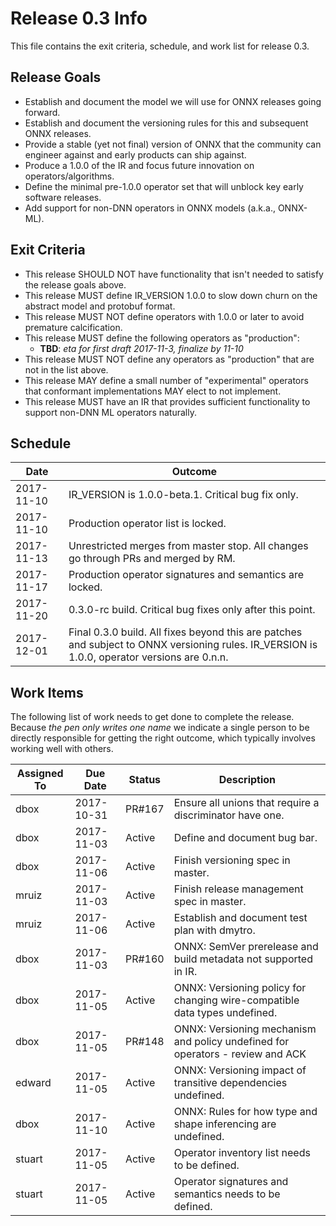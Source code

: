 # Release 0.3 Info

This file contains the exit criteria, schedule, and work list for release 0.3.

## Release Goals

* Establish and document the model we will use for ONNX releases going forward.
* Establish and document the versioning rules for this and subsequent ONNX releases.
* Provide a stable (yet not final) version of ONNX that the community can engineer against and early products can ship against.
* Produce a 1.0.0 of the IR and focus future innovation on operators/algorithms.
* Define the minimal pre-1.0.0 operator set that will unblock key early software releases.  
* Add support for non-DNN operators in ONNX models (a.k.a., ONNX-ML).

## Exit Criteria

* This release SHOULD NOT have functionality that isn't needed to satisfy the release goals above.
* This release MUST define IR_VERSION 1.0.0 to slow down churn on the abstract model and protobuf format.
* This release MUST NOT define operators with 1.0.0 or later to avoid premature calcification. 
* This release MUST define the following operators as "production":
    * **TBD**: *eta for first draft 2017-11-3, finalize by 11-10*
* This release MUST NOT define any operators as "production" that are not in the list above.
* This release MAY define a small number of "experimental" operators that conformant implementations MAY elect to not implement. 
* This release MUST have an IR that provides sufficient functionality to support non-DNN ML operators naturally. 

## Schedule

| Date | Outcome |
| --- | --- |
| 2017-11-10 | IR_VERSION is 1.0.0-beta.1. Critical bug fix only. | 
| 2017-11-10 | Production operator list is locked. | 
| 2017-11-13 | Unrestricted merges from master stop. All changes go through PRs and merged by RM. | 
| 2017-11-17 | Production operator signatures and semantics are locked. | 
| 2017-11-20 | 0.3.0-rc build. Critical bug fixes only after this point.  | 
| 2017-12-01 | Final 0.3.0 build. All fixes beyond this are patches and subject to ONNX versioning rules.  IR_VERSION is 1.0.0, operator versions are 0.n.n.| 


## Work Items

The following list of work needs to get done to complete the release.  Because *the pen only writes one name* we indicate a 
single person to be directly responsible for getting the right outcome, which typically 
involves working well with others.  

| Assigned To | Due Date | Status | Description |
| --- | --- | --- | --- |
| dbox        | 2017-10-31 | PR#167 | Ensure all unions that require a discriminator have one. | 
| dbox        | 2017-11-03 | Active | Define and document bug bar. | 
| dbox        | 2017-11-06 | Active | Finish versioning spec in master. |
| mruiz       | 2017-11-03 | Active | Finish release management spec in master. |
| mruiz       | 2017-11-06 | Active | Establish and document test plan with dmytro. |
| dbox        | 2017-11-03 | PR#160 | ONNX: SemVer prerelease and build metadata not supported in IR. |
| dbox        | 2017-11-05 | Active | ONNX: Versioning policy for changing wire-compatible data types undefined. |
| dbox        | 2017-11-05 | PR#148 | ONNX: Versioning mechanism and policy undefined for operators - review and ACK|comment|counter Edward's proposal.|
| edward      | 2017-11-05 | Active | ONNX: Versioning impact of transitive dependencies undefined. |
| dbox        | 2017-11-10 | Active | ONNX: Rules for how type and shape inferencing are undefined. |
| stuart      | 2017-11-05 | Active | Operator inventory list needs to be defined. |
| stuart      | 2017-11-05 | Active | Operator signatures and semantics needs to be defined. |
 


